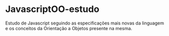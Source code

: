 # JavascriptOO-estudo
Estudo de Javascript seguindo as especificações mais novas da linguagem e os conceitos da Orientação a Objetos presente na mesma.
